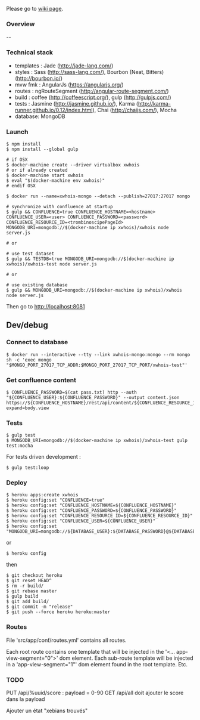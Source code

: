 Please go to [wiki page](https://github.com/xebia-france/xwhois/wiki).

### Overview ###

--


### Technical stack ###

- templates : Jade (http://jade-lang.com/)
- styles : Sass (http://sass-lang.com/), Bourbon (Neat, Bitters) (http://bourbon.io/)
- mvw fmk : AngularJs (https://angularjs.org/)
- routes : ngRouteSegment (http://angular-route-segment.com/)
- build : coffee (http://coffeescript.org/), gulp (http://gulpjs.com/)
- tests : Jasmine (http://jasmine.github.io/), Karma (http://karma-runner.github.io/0.12/index.html), Chai (http://chaijs.com/), Mocha
- database: MongoDB


### Launch ###

    $ npm install
    $ npm install --global gulp
    
    # if OSX
    $ docker-machine create --driver virtualbox xwhois
    # or if already created
    $ docker-machine start xwhois
    $ eval "$(docker-machine env xwhois)"
    # endif OSX
    
    $ docker run --name=xwhois-mongo --detach --publish=27017:27017 mongo
    
    # synchronize with confluence at startup
    $ gulp && CONFLUENCE=true CONFLUENCE_HOSTNAME=<hostname> CONFLUENCE_USER=<user> CONFLUENCE_PASSWORD=<password> CONFLUENCE_RESOURCE_ID=<trombinoscipePageId> MONGODB_URI=mongodb://$(docker-machine ip xwhois)/xwhois node server.js
    
    # or
    
    # use test dataset
    $ gulp && TESTDB=true MONGODB_URI=mongodb://$(docker-machine ip xwhois)/xwhois-test node server.js
    
    # or
    
    # use existing database
    $ gulp && MONGODB_URI=mongodb://$(docker-machine ip xwhois)/xwhois node server.js

Then go to [http://localhost:8081](http://localhost:8081)

## Dev/debug ##

### Connect to database ###

    $ docker run --interactive --tty --link xwhois-mongo:mongo --rm mongo sh -c 'exec mongo "$MONGO_PORT_27017_TCP_ADDR:$MONGO_PORT_27017_TCP_PORT/xwhois-test"'

### Get confluence content ###

    $ CONFLUENCE_PASSWORD=$(cat pass.txt) http --auth "${CONFLUENCE_USER}:${CONFLUENCE_PASSWORD}" --output content.json https://${CONFLUENCE_HOSTNAME}/rest/api/content/${CONFLUENCE_RESOURCE_ID}\?expand=body.view

### Tests ###

```
$ gulp test
$ MONGODB_URI=mongodb://$(docker-machine ip xwhois)/xwhois-test gulp test:mocha
```

For tests driven development :

```
$ gulp test:loop
```


### Deploy ###

    $ heroku apps:create xwhois
    $ heroku config:set "CONFLUENCE=true"
    $ heroku config:set "CONFLUENCE_HOSTNAME=${CONFLUENCE_HOSTNAME}"
    $ heroku config:set "CONFLUENCE_PASSWORD=${CONFLUENCE_PASSWORD}"
    $ heroku config:set "CONFLUENCE_RESOURCE_ID=${CONFLUENCE_RESOURCE_ID}"
    $ heroku config:set "CONFLUENCE_USER=${CONFLUENCE_USER}"
    $ heroku config:set "MONGODB_URI=mongodb://${DATABASE_USER}:${DATABASE_PASSWORD}@${DATABASE_HOST}/xwhois"

or

    $ heroku config

then

    $ git checkout heroku
    $ git reset HEAD^
    $ rm -r build/
    $ git rebase master
    $ gulp build
    $ git add build/
    $ git commit -m "release"
    $ git push --force heroku heroku:master

### Routes ###

File 'src/app/conf/routes.yml' contains all routes.

Each root route contains one template that will be injected in the '<... app-view-segment="0">' dom element.
Each sub-route template will be injected in a 'app-view-segment="1"' dom element found in the root template.
Etc.

### TODO ###

PUT /api/%uuid/score : payload = 0-90
GET /api/all doit ajouter le score dans la payload

Ajouter un état "xebians trouvés"
